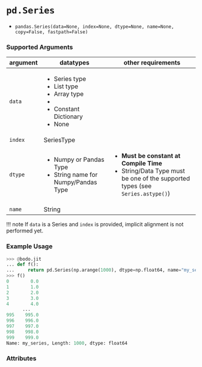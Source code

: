 # `pd.Series`

- `pandas.Series(data=None, index=None, dtype=None, name=None, copy=False, fastpath=False)`

### Supported Arguments

| argument | datatypes | other requirements |
|----------|-------------------------------------------------------------------------------------------------------------------------|--------------------------------------------------------------------------------------------------------------------------------------------------|
| `data` | <ul><li> Series type</li> <li>List type</li><li> Array type <li><li> Constant Dictionary </li><li> None </li></ul> | |
| `index` | SeriesType | |
| `dtype` | <ul><li> Numpy or Pandas Type </li> <li>String name for Numpy/Pandas Type </li></ul> | <ul><li> **Must be constant at Compile Time** </li><li> String/Data Type must be one of the supported types (see `Series.astype()`) </li></ul> |
| `name` | String | |

!!! note
If `data` is a Series and `index` is provided, implicit alignment is
not performed yet.

### Example Usage

```py
>>> @bodo.jit
... def f():
...     return pd.Series(np.arange(1000), dtype=np.float64, name="my_series")
>>> f()
0        0.0
1        1.0
2        2.0
3        3.0
4        4.0
      ...
995    995.0
996    996.0
997    997.0
998    998.0
999    999.0
Name: my_series, Length: 1000, dtype: float64
```

### Attributes
